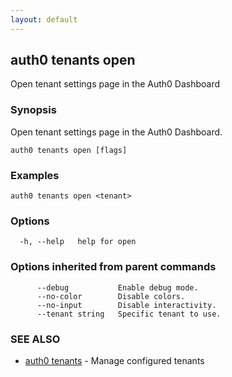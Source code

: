 ```yaml
---
layout: default
---
```

## auth0 tenants open

Open tenant settings page in the Auth0 Dashboard

### Synopsis

Open tenant settings page in the Auth0 Dashboard.

```
auth0 tenants open [flags]
```

### Examples

```
auth0 tenants open <tenant>
```

### Options

```
  -h, --help   help for open
```

### Options inherited from parent commands

```
      --debug           Enable debug mode.
      --no-color        Disable colors.
      --no-input        Disable interactivity.
      --tenant string   Specific tenant to use.
```

### SEE ALSO

* [auth0 tenants](auth0_tenants.md)	 - Manage configured tenants

